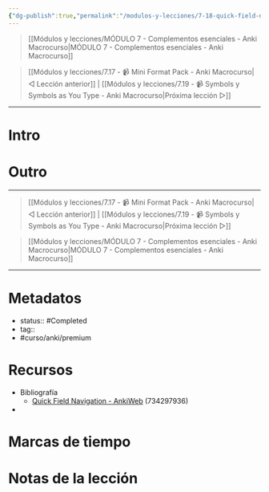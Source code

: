 ```yaml
---
{"dg-publish":true,"permalink":"/modulos-y-lecciones/7-18-quick-field-navigation-anki-macrocurso/","noteIcon":"","updated":"2024-05-21T22:14:06.031+02:00"}
---
```



> [[Módulos y lecciones/MÓDULO 7 - Complementos esenciales - Anki Macrocurso\|MÓDULO 7 - Complementos esenciales - Anki Macrocurso]]

> [[Módulos y lecciones/7.17 - 📹 Mini Format Pack - Anki Macrocurso\|◁ Lección anterior]] | [[Módulos y lecciones/7.19 - 📹 Symbols y Symbols as You Type - Anki Macrocurso\|Próxima lección ▷]]

---

# Intro


# 


# Outro

---

> [[Módulos y lecciones/7.17 - 📹 Mini Format Pack - Anki Macrocurso\|◁ Lección anterior]] | [[Módulos y lecciones/7.19 - 📹 Symbols y Symbols as You Type - Anki Macrocurso\|Próxima lección ▷]]

> [[Módulos y lecciones/MÓDULO 7 - Complementos esenciales - Anki Macrocurso\|MÓDULO 7 - Complementos esenciales - Anki Macrocurso]]

---
# Metadatos
- status:: #Completed 
- tag:: 
- #curso/anki/premium

# Recursos
- Bibliografía
	- [Quick Field Navigation - AnkiWeb](https://ankiweb.net/shared/info/734297936) (734297936)
- 

# Marcas de tiempo


# Notas de la lección
